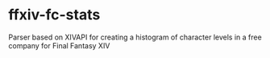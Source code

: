 # ffxiv-fc-stats
Parser based on XIVAPI for creating a histogram of character levels in a free company for Final Fantasy XIV
